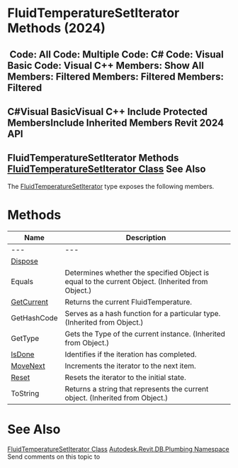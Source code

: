# FluidTemperatureSetIterator Methods (2024)

﻿
 Code: All Code: Multiple Code: C# Code: Visual Basic Code: Visual C++  Members: Show All Members: Filtered Members: Filtered Members: Filtered   
---  
C#Visual BasicVisual C++
Include Protected MembersInclude Inherited Members
Revit 2024 API  
---  
FluidTemperatureSetIterator Methods  
[FluidTemperatureSetIterator Class](94e43dde-d2f5-1e7c-8c34-04b34ed190c1.md "FluidTemperatureSetIterator Class") See Also  
---  
The [FluidTemperatureSetIterator](94e43dde-d2f5-1e7c-8c34-04b34ed190c1.md "FluidTemperatureSetIterator Class") type exposes the following members.
# Methods
| Name | Description |
| --- | --- |
| --- | --- | --- |
| [Dispose](5a51a5dc-1bbc-84d8-ed17-2586026aadd8.md "Dispose Method") |
| Equals | Determines whether the specified Object is equal to the current Object. (Inherited from Object.) |
| [GetCurrent](b9035a98-c5b6-5b8d-6a47-2f575435c8e5.md "GetCurrent Method") | Returns the current FluidTemperature. |
| GetHashCode | Serves as a hash function for a particular type.  (Inherited from Object.) |
| GetType | Gets the Type of the current instance. (Inherited from Object.) |
| [IsDone](fa1240d3-e49d-ec9a-3a6a-10a8b3b6d6e0.md "IsDone Method") | Identifies if the iteration has completed. |
| [MoveNext](94e96714-7fdc-900c-9827-2d46dbddd22e.md "MoveNext Method") | Increments the iterator to the next item. |
| [Reset](181954ef-de0b-34ad-65de-5f1d11b98352.md "Reset Method") | Resets the iterator to the initial state. |
| ToString | Returns a string that represents the current object. (Inherited from Object.) |

# See Also
[FluidTemperatureSetIterator Class](94e43dde-d2f5-1e7c-8c34-04b34ed190c1.md "FluidTemperatureSetIterator Class")
[Autodesk.Revit.DB.Plumbing Namespace](cc553597-37c2-fcd9-6025-d904c129c80a.md "Autodesk.Revit.DB.Plumbing Namespace")
Send comments on this topic to 